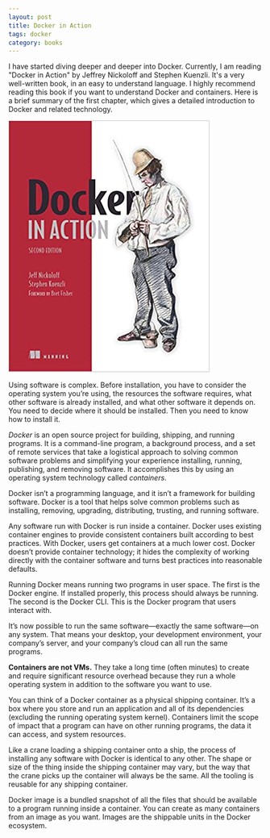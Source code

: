 ```yaml
---
layout: post
title: Docker in Action
tags: docker
category: books
---
```


I have started diving deeper and deeper into Docker. Currently, I am reading "Docker in Action" by Jeffrey Nickoloff and Stephen Kuenzli. It's a very well-written book, in an easy to understand language. I highly recommend reading this book if you want to understand Docker and containers. Here is a brief summary of the first chapter, which gives a detailed introduction to Docker and related technology.

<div class="book centered">
  <a target="_blank" href="../images/books/docker_in_action.jpg">
    <img src="../images/books/docker_in_action.jpg" alt="Docker In Action">
  </a>
</div> 

Using software is complex. Before installation, you have to consider the operating system you’re using, the resources the software requires, what other software is already installed, and what other software it depends on. You need to decide where it should be installed. Then you need to know how to install it.

*Docker* is an open source project for building, shipping, and running programs. It is a command-line program, a background process, and a set of remote services that take a logistical approach to solving common software problems and simplifying your experience installing, running, publishing, and removing software. It accomplishes this by using an operating system technology called *containers*.

Docker isn’t a programming language, and it isn’t a framework for building software. Docker is a tool that helps solve common problems such as installing, removing, upgrading, distributing, trusting, and running software.

Any software run with Docker is run inside a container. Docker uses existing container engines to provide consistent containers built according to best practices. With Docker, users get containers at a much lower cost. Docker doesn’t provide container technology; it hides the complexity of working directly with the container software and turns best practices into reasonable defaults.

Running Docker means running two programs in user space. The first is the Docker engine. If installed properly, this process should always be running. The second is the Docker CLI. This is the Docker program that users interact with.

It’s now possible to run the same software—exactly the same software—on any system. That means your desktop, your development environment, your company’s server, and your company’s cloud can all run the same programs. 

**Containers are not VMs.** They take a long time (often minutes) to create and require significant resource overhead because they run a whole operating system in addition to the software you want to use. 

You can think of a Docker container as a physical shipping container. It’s a box where you store and run an application and all of its dependencies (excluding the running operating system kernel). Containers limit the scope of impact that a program can have on other running programs, the data it can access, and system resources.

Like a crane loading a shipping container onto a ship, the process of installing any software with Docker is identical to any other. The shape or size of the thing inside the shipping container may vary, but the way that the crane picks up the container will always be the same. All the tooling is reusable for any shipping container.

Docker image is a bundled snapshot of all the files that should be available to a program running inside a container. You can create as many containers from an image as you want. Images are the shippable units in the Docker ecosystem.